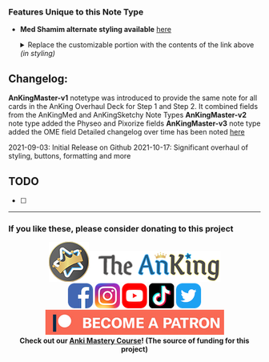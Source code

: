 ### Features Unique to this Note Type
- <b>Med Shamim alternate styling available</b> <a href="/Note Types/AnKingOverhaul/Shamim Customize styling.css">here</a>
  <details><summary>Replace the customizable portion with the contents of the link above <i>(in styling)</i></summary>
    <p>

    <u>The customizable portion begins and ends as shown below:</u>
    ```
    /*#########################################################
    ################  USER CUSTOMIZATION START  ##############*/
    ...
    contents
    ...
    /*################  USER CUSTOMIZATION END  ################
    ###########################################################*/
    ```
    </p>
  </details>

## Changelog:
<b>AnKingMaster-v1</b> notetype was introduced to provide the same note for all cards in the AnKing Overhaul Deck for Step 1 and Step 2. It combined fields from the AnKingMed and AnKingSketchy Note Types
<b>AnKingMaster-v2</b> note type added the Physeo and Pixorize fields
<b>AnKingMaster-v3</b> note type added the OME field
Detailed changelog over time has been noted <a href="https://www.ankipalace.com/deck-updates-log">here</a>

2021-09-03: Initial Release on Github
2021-10-17: Significant overhaul of styling, buttons, formatting and more

## TODO
- [ ] 


***

### If you like these, please consider donating to this project

<p align="center">
<a href="https://www.ankingmed.com" rel="nofollow"><img src="https://raw.githubusercontent.com/AnKingMed/My-images/master/AnKing/AnKingSmall.png?raw=true"></a><a href="https://www.ankingmed.com" rel="nofollow"><img src="https://raw.githubusercontent.com/AnKingMed/My-images/master/AnKing/TheAnKing.png?raw=true"></a>
  <br>
  <a href="https://www.facebook.com/ankingmed" rel="nofollow"><img src="https://raw.githubusercontent.com/AnKingMed/My-images/master/Social/FB.png?raw=true"></a>     <a href="https://www.instagram.com/ankingmed" rel="nofollow"><img src="https://raw.githubusercontent.com/AnKingMed/My-images/master/Social/Instagram.png?raw=true"></a>     <a href="https://www.youtube.com/theanking" rel="nofollow"><img src="https://raw.githubusercontent.com/AnKingMed/My-images/master/Social/YT.png?raw=true"></a>     <a href="https://www.tiktok.com/@ankingmed" rel="nofollow"><img src="https://raw.githubusercontent.com/AnKingMed/My-images/master/Social/TikTok.png?raw=true"></a>     <a href="https://www.twitter.com/ankingmed" rel="nofollow"><img src="https://raw.githubusercontent.com/AnKingMed/My-images/master/Social/Twitter.png?raw=true"></a>
  <br>
<a href="https://www.theanking.com/anking-memberships" rel="nofollow"><img src="https://raw.githubusercontent.com/AnKingMed/My-images/master/AnKing/Patreon.jpg?raw=true"></a>
<br>
<b>Check out our <a href="https://www.theanking.com/anki-mastery-course/?utm_source=anking_notetypes&amp;utm_medium=anki_add-on_page&amp;utm_campaign=mastery_course" rel="nofollow">Anki Mastery Course</a>! (The source of funding for this project)</b><br></p>
